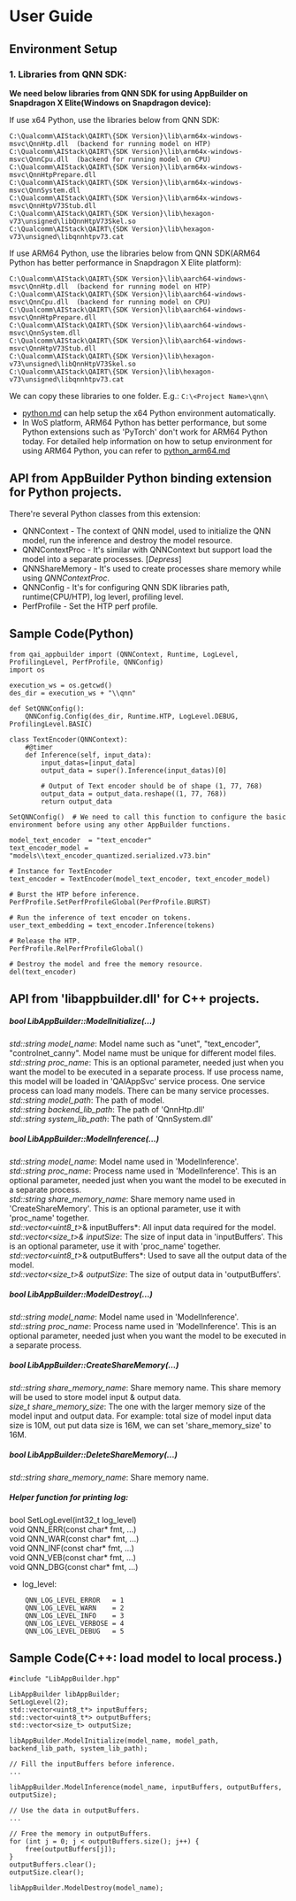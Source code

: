 # User Guide

## Environment Setup

### 1. Libraries from QNN SDK:

<b>We need below libraries from QNN SDK for using AppBuilder on Snapdragon X Elite(Windows on Snapdragon device):</b>

If use x64 Python, use the libraries below from QNN SDK:
```
C:\Qualcomm\AIStack\QAIRT\{SDK Version}\lib\arm64x-windows-msvc\QnnHtp.dll  (backend for running model on HTP)
C:\Qualcomm\AIStack\QAIRT\{SDK Version}\lib\arm64x-windows-msvc\QnnCpu.dll  (backend for running model on CPU)
C:\Qualcomm\AIStack\QAIRT\{SDK Version}\lib\arm64x-windows-msvc\QnnHtpPrepare.dll
C:\Qualcomm\AIStack\QAIRT\{SDK Version}\lib\arm64x-windows-msvc\QnnSystem.dll
C:\Qualcomm\AIStack\QAIRT\{SDK Version}\lib\arm64x-windows-msvc\QnnHtpV73Stub.dll
C:\Qualcomm\AIStack\QAIRT\{SDK Version}\lib\hexagon-v73\unsigned\libQnnHtpV73Skel.so
C:\Qualcomm\AIStack\QAIRT\{SDK Version}\lib\hexagon-v73\unsigned\libqnnhtpv73.cat
```

If use ARM64 Python, use the libraries below from QNN SDK(ARM64 Python has better performance in Snapdragon X Elite platform):
```
C:\Qualcomm\AIStack\QAIRT\{SDK Version}\lib\aarch64-windows-msvc\QnnHtp.dll  (backend for running model on HTP)
C:\Qualcomm\AIStack\QAIRT\{SDK Version}\lib\aarch64-windows-msvc\QnnCpu.dll  (backend for running model on CPU)
C:\Qualcomm\AIStack\QAIRT\{SDK Version}\lib\aarch64-windows-msvc\QnnHtpPrepare.dll
C:\Qualcomm\AIStack\QAIRT\{SDK Version}\lib\aarch64-windows-msvc\QnnSystem.dll
C:\Qualcomm\AIStack\QAIRT\{SDK Version}\lib\aarch64-windows-msvc\QnnHtpV73Stub.dll
C:\Qualcomm\AIStack\QAIRT\{SDK Version}\lib\hexagon-v73\unsigned\libQnnHtpV73Skel.so
C:\Qualcomm\AIStack\QAIRT\{SDK Version}\lib\hexagon-v73\unsigned\libqnnhtpv73.cat
```

We can copy these libraries to one folder. E.g.: ```C:\<Project Name>\qnn\``` <br>
* [python.md](python.md) can help setup the x64 Python environment automatically.
* In WoS platform, ARM64 Python has better performance, but some Python extensions such as 'PyTorch' don't work for ARM64 Python today. For detailed help information on how to setup environment for using ARM64 Python, you can refer to [python_arm64.md](python_arm64.md)

## API from AppBuilder Python binding extension for Python projects.<br>
There're several Python classes from this extension:
- QNNContext - The context of QNN model, used to initialize the QNN model, run the inference and destroy the model resource.
- QNNContextProc - It's similar with QNNContext but support load the model into a separate processes. [*Depress*]
- QNNShareMemory - It's used to create processes share memory while using *QNNContextProc*.
- QNNConfig - It's for configuring  QNN SDK libraries path, runtime(CPU/HTP), log leverl, profiling level.
- PerfProfile - Set the HTP perf profile.
## Sample Code(Python)

```
from qai_appbuilder import (QNNContext, Runtime, LogLevel, ProfilingLevel, PerfProfile, QNNConfig)
import os

execution_ws = os.getcwd()
des_dir = execution_ws + "\\qnn"

def SetQNNConfig():
    QNNConfig.Config(des_dir, Runtime.HTP, LogLevel.DEBUG, ProfilingLevel.BASIC)

class TextEncoder(QNNContext):
    #@timer
    def Inference(self, input_data):
        input_datas=[input_data]
        output_data = super().Inference(input_datas)[0]

        # Output of Text encoder should be of shape (1, 77, 768)
        output_data = output_data.reshape((1, 77, 768))
        return output_data

SetQNNConfig()  # We need to call this function to configure the basic environment before using any other AppBuilder functions.

model_text_encoder  = "text_encoder"
text_encoder_model = "models\\text_encoder_quantized.serialized.v73.bin"

# Instance for TextEncoder 
text_encoder = TextEncoder(model_text_encoder, text_encoder_model)

# Burst the HTP before inference.
PerfProfile.SetPerfProfileGlobal(PerfProfile.BURST)

# Run the inference of text encoder on tokens.
user_text_embedding = text_encoder.Inference(tokens)

# Release the HTP.
PerfProfile.RelPerfProfileGlobal()

# Destroy the model and free the memory resource.
del(text_encoder)
```

## API from 'libappbuilder.dll' for C++ projects.

##### bool LibAppBuilder::ModelInitialize(...) <br>
*std::string model_name*: Model name such as "unet", "text_encoder", "controlnet_canny". Model name must be unique for different model files. <br>
*std::string proc_name*: This is an optional parameter, needed just when you want the model to be executed in a separate process. If use process name, this model will be loaded in 'QAIAppSvc' service process. One service process can load many models. There can be many service processes. <br>
*std::string model_path*: The path of model. <br>
*std::string backend_lib_path*: The path of 'QnnHtp.dll' <br>
*std::string system_lib_path*: The path of 'QnnSystem.dll' <br>

##### bool LibAppBuilder::ModelInference(...) <br>
*std::string model_name*: Model name used in 'ModelInference'. <br>
*std::string proc_name*: Process name used in 'ModelInference'. This is an optional parameter, needed  just when you want the model to be executed in a separate process. <br>
*std::string share_memory_name*: Share memory name used in 'CreateShareMemory'. This is an optional parameter, use it with 'proc_name' together. <br>
*std::vector<uint8_t*>& inputBuffers*: All input data required for the model. <br>
*std::vector<size_t>& inputSize*: The size of input data in 'inputBuffers'. This is an optional parameter, use it with 'proc_name' together. <br>
*std::vector<uint8_t*>& outputBuffers*: Used to save all the output data of the model. <br>
*std::vector<size_t>& outputSize*: The size of output data in 'outputBuffers'. <br>

##### bool LibAppBuilder::ModelDestroy(...) <br>
*std::string model_name*: Model name used in 'ModelInference'. <br>
*std::string proc_name*: Process name used in 'ModelInference'. This is an optional parameter, needed just when you want the model to be executed in a separate process. <br>

##### bool LibAppBuilder::CreateShareMemory(...) <br>
*std::string share_memory_name*: Share memory name. This share memory will be used to store model input & output data. <br>
*size_t share_memory_size*: The one with the larger memory size of the model input and output data. For example: total size of model input data size is 10M, out put data size is 16M, we can set 'share_memory_size' to 16M. <br>

##### bool LibAppBuilder::DeleteShareMemory(...) <br>
*std::string share_memory_name*: Share memory name. <br>

##### Helper function for printing log: <br>
bool SetLogLevel(int32_t log_level) <br>
void QNN_ERR(const char* fmt, ...) <br>
void QNN_WAR(const char* fmt, ...) <br>
void QNN_INF(const char* fmt, ...) <br>
void QNN_VEB(const char* fmt, ...) <br>
void QNN_DBG(const char* fmt, ...) <br>

- log_level: 
```
    QNN_LOG_LEVEL_ERROR   = 1 
    QNN_LOG_LEVEL_WARN    = 2 
    QNN_LOG_LEVEL_INFO    = 3 
    QNN_LOG_LEVEL_VERBOSE = 4 
    QNN_LOG_LEVEL_DEBUG   = 5 
```

## Sample Code(C++: load model to local process.)

```
#include "LibAppBuilder.hpp"

LibAppBuilder libAppBuilder;
SetLogLevel(2);
std::vector<uint8_t*> inputBuffers;
std::vector<uint8_t*> outputBuffers;
std::vector<size_t> outputSize;

libAppBuilder.ModelInitialize(model_name, model_path, backend_lib_path, system_lib_path);

// Fill the inputBuffers before inference.
... 

libAppBuilder.ModelInference(model_name, inputBuffers, outputBuffers, outputSize);

// Use the data in outputBuffers.
... 

// Free the memory in outputBuffers.
for (int j = 0; j < outputBuffers.size(); j++) {
    free(outputBuffers[j]);
}
outputBuffers.clear();
outputSize.clear();

libAppBuilder.ModelDestroy(model_name);
```
